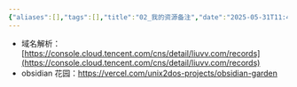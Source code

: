 ```yaml
---
{"aliases":[],"tags":[],"title":"02_我的资源备注","date":"2025-05-31T11:44:42Z","date_modify":"2025-05-31T23:50:09Z","dg-publish":true,"permalink":"/900_Publish/02_我的资源备注/","dgPassFrontmatter":true,"noteIcon":"","created":"2025-05-31T11:44:42Z","updated":"2025-05-31T23:50:09Z"}
---
```


- 域名解析：[https://console.cloud.tencent.com/cns/detail/liuvv.com/records](https://console.cloud.tencent.com/cns/detail/liuvv.com/records)
- obsidian 花园：https://vercel.com/unix2dos-projects/obsidian-garden
